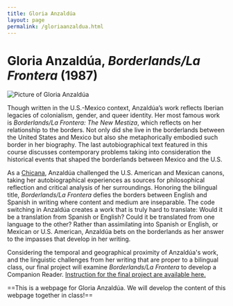 ```yaml
---
title: Gloria Anzaldúa
layout: page
permalink: /gloriaanzaldua.html
---
```

# Gloria Anzaldúa, *Borderlands/La Frontera* (1987)

![Picture of Gloria Anzaldúa](https://texlibris.lib.utexas.edu/wp-content/uploads/2019/09/anzaldua2-1000x576.jpg) 

Though written in the U.S.-Mexico context, Anzaldúa’s work reflects Iberian legacies of colonialism, gender, and queer identity. Her most famous work is *Borderlands/La Frontera: The New Mestiza*, which reflects on her relationship to the borders. Not only did she live in the borderlands between the United States and Mexico but also she metaphorically embodied such border in her biography. The last autobiographical text featured in this course discusses contemporary problems taking into consideration the historical events that shaped the borderlands between Mexico and the U.S. 

As a [Chicana](https://en.wikipedia.org/wiki/Chicano), Anzaldúa challenged the U.S. American and Mexican canons, taking her autobiographical experiences as sources for philosophical reflection and critical analysis of her surroundings. Honoring the bilingual title, *Borderlands/La Frontera* defies the borders between English and Spanish in writing where content and medium are inseparable. The code switching in Anzaldúa creates a work that is truly hard to translate: Would it be a translation from Spanish or English? Could it be translated from one language to the other? Rather than assimilating into Spanish or English, or Mexican or U.S. American, Anzaldúa bets on the borderlands as her answer to the impasses that develop in her writing. 

Considering the temporal and geographical proximity of Anzaldúa's work, and the linguistic challenges from her writing that are proper to a bilingual class, our final project will examine *Borderlands/La Frontera* to develop a Companion Reader. [Instruction for the final project are available here.](https://dh-miami.github.io/SPA_410_Fall25/instructions_final_project.html) 

==This is a webpage for Gloria Anzaldúa. We will develop the content of this webpage together in class!==

